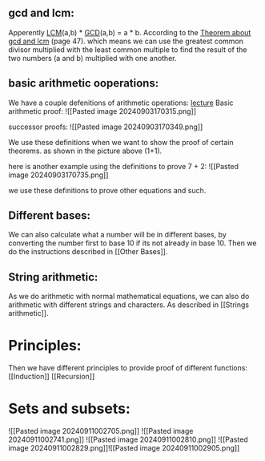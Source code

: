 ## gcd and lcm:
Apperently [LCM](Discrete/Oppgaver/Arithmetic/Least%20common%20multiple)(a,b) * [GCD](Discrete/Oppgaver/Arithmetic/Greatest%20common%20divisor)(a,b) = a * b. According to the [Theorem about gcd and lcm](https://uia.instructure.com/courses/16240/files/2639182?module_item_id=627022) (page 47).
which means we can use the greatest common divisor multiplied with the least common multiple to find the result of the two numbers (a and b) multiplied with one another.

## basic arithmetic ooperations:
We have a couple defenitions of arithmetic operations: [lecture](https://uia.instructure.com/courses/16240/files/2629763?module_item_id=623801)
Basic arithmetic proof:
![[Pasted image 20240903170315.png]]

successor proofs:
![[Pasted image 20240903170349.png]]

We use these definitions when we want to show the proof of certain theorems.
as shown in the picture above (1+1).


here is another example using the definitions to prove 7 + 2:
![[Pasted image 20240903170735.png]]

we use these definitions to prove other equations and such.

## Different bases:
We can also calculate what a number will be in different bases, by converting the number first to base 10 if its not already in base 10. Then we do the instructions described in [[Other Bases]].


## String arithmetic:
As we do arithmetic with normal mathematical equations, we can also do arithmetic with different strings and characters. As described in [[Strings arithmetic]].





# Principles:

Then we have different principles to provide proof of different functions: 
[[Induction]]
[[Recursion]]




# Sets and subsets:

![[Pasted image 20240911002705.png]]
![[Pasted image 20240911002741.png]]
![[Pasted image 20240911002810.png]]
![[Pasted image 20240911002829.png]]![[Pasted image 20240911002905.png]]